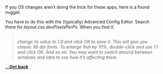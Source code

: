 If you OS changes aren&#8217;t doing the trick for these apps, here is a found nugget.

You have to do this with the (typically) Advanced Config Editor. Search there for _layout.css.devPixelsPerPx_. When you find it:

<blockquote class="wp-block-quote">
  <p>
    <br /><em>change its value to 1.0 and click OK to save it. This will give you classic 96 dpi fonts. To enlarge that by 10%, double-click and use 1.1 and click OK. And so on. You may want to switch around between windows and tabs to see how it&#8217;s affecting them.</em>
  </p>
</blockquote>

[***...Get back***](../it-the-hard-way.html)
